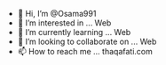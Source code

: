 - 👋 Hi, I’m @Osama991
- 👀 I’m interested in ... Web
- 🌱 I’m currently learning ... Web
- 💞️ I’m looking to collaborate on ... Web
- 📫 How to reach me ... thaqafati.com 

<!---
Osama991/Osama991 is a ✨ special ✨ repository because its `README.md` (this file) appears on your GitHub profile.
You can click the Preview link to take a look at your changes.
--->
